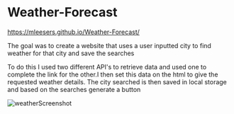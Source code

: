 
# Weather-Forecast
https://mleesers.github.io/Weather-Forecast/


The goal was to create a website that uses a user inputted city to find weather for that city and save the searches

To do this I used two different API's to retrieve data and used one to complete the link for the other.I then set this data on the html to give the requested weather details. The city searched is then saved in local storage and based on the searches generate a button

![weatherScreenshot](https://user-images.githubusercontent.com/47683333/124703141-5a484800-deb7-11eb-8fff-2f83747b7b62.JPG)





